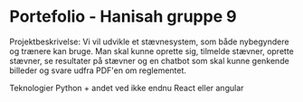 # Portefolio - Hanisah gruppe 9
Projektbeskrivelse: Vi vil udvikle et stævnesystem, som både nybegyndere og trænere kan bruge. Man skal kunne oprette sig, tilmelde stævner, oprette stævner, se resultater på stævner og en chatbot som skal kunne genkende billeder og svare udfra PDF'en om reglementet. 

Teknologier
Python + andet ved ikke endnu
React eller angular
